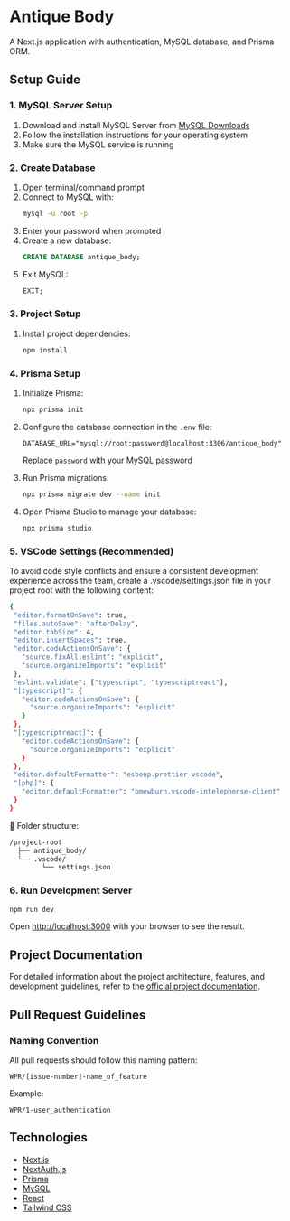 # Antique Body

A Next.js application with authentication, MySQL database, and Prisma ORM.

## Setup Guide

### 1. MySQL Server Setup

1. Download and install MySQL Server from [MySQL Downloads](https://dev.mysql.com/downloads/mysql/)
2. Follow the installation instructions for your operating system
3. Make sure the MySQL service is running

### 2. Create Database

1. Open terminal/command prompt
2. Connect to MySQL with:
   ```bash
   mysql -u root -p
   ```
3. Enter your password when prompted
4. Create a new database:
   ```sql
   CREATE DATABASE antique_body;
   ```
5. Exit MySQL:
   ```sql
   EXIT;
   ```

### 3. Project Setup

1. Install project dependencies:
   ```bash
   npm install
   ```

### 4. Prisma Setup

1. Initialize Prisma:

   ```bash
   npx prisma init
   ```

2. Configure the database connection in the `.env` file:

   ```
   DATABASE_URL="mysql://root:password@localhost:3306/antique_body"
   ```

   Replace `password` with your MySQL password

3. Run Prisma migrations:

   ```bash
   npx prisma migrate dev --name init
   ```

4. Open Prisma Studio to manage your database:
   ```bash
   npx prisma studio
   ```

### 5. VSCode Settings (Recommended)

To avoid code style conflicts and ensure a consistent development experience across the team, create a .vscode/settings.json file in your project root with the following content:

 ```bash
{
  "editor.formatOnSave": true,
  "files.autoSave": "afterDelay",
  "editor.tabSize": 4,
  "editor.insertSpaces": true,
  "editor.codeActionsOnSave": {
    "source.fixAll.eslint": "explicit",
    "source.organizeImports": "explicit"
  },
  "eslint.validate": ["typescript", "typescriptreact"],
  "[typescript]": {
    "editor.codeActionsOnSave": {
      "source.organizeImports": "explicit"
    }
  },
  "[typescriptreact]": {
    "editor.codeActionsOnSave": {
      "source.organizeImports": "explicit"
    }
  },
  "editor.defaultFormatter": "esbenp.prettier-vscode",
  "[php]": {
    "editor.defaultFormatter": "bmewburn.vscode-intelephense-client"
  }
}
   ```
📁 Folder structure:

```bash
/project-root
  ├── antique_body/
  └── .vscode/
        └── settings.json
```

### 6. Run Development Server

```bash
npm run dev
```

Open [http://localhost:3000](http://localhost:3000) with your browser to see the result.

## Project Documentation

For detailed information about the project architecture, features, and development guidelines, refer to the [official project documentation](https://docs.google.com/document/d/1uhMHEOEpmGGR_CIzmqTFkvjIex92ZNdqMljhpRSzTG8/edit?tab=t.0).

## Pull Request Guidelines

### Naming Convention

All pull requests should follow this naming pattern:

```
WPR/[issue-number]-name_of_feature
```

Example:

```
WPR/1-user_authentication
```

## Technologies

- [Next.js](https://nextjs.org/)
- [NextAuth.js](https://next-auth.js.org/)
- [Prisma](https://www.prisma.io/)
- [MySQL](https://www.mysql.com/)
- [React](https://react.dev/)
- [Tailwind CSS](https://tailwindcss.com/)
